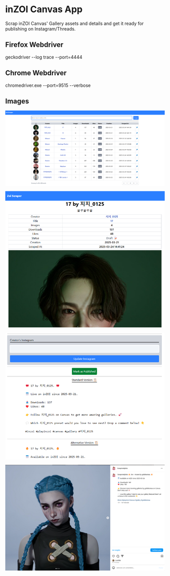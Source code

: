 # inZOI Canvas App

Scrap inZOI Canvas' Gallery assets and details and get it ready for publishing on Instagram/Threads.

## Firefox Webdriver
geckodriver --log trace --port=4444

## Chrome Webdriver
chromedriver.exe --port=9515 --verbose

## Images

![Home Page](docs/home-page.png)

![Gallery Page](docs/show-gallery-page.png)

![Gallery Page](docs/show-gallery-page-2.png)

![Instagram Post](docs/instagram-post.png)